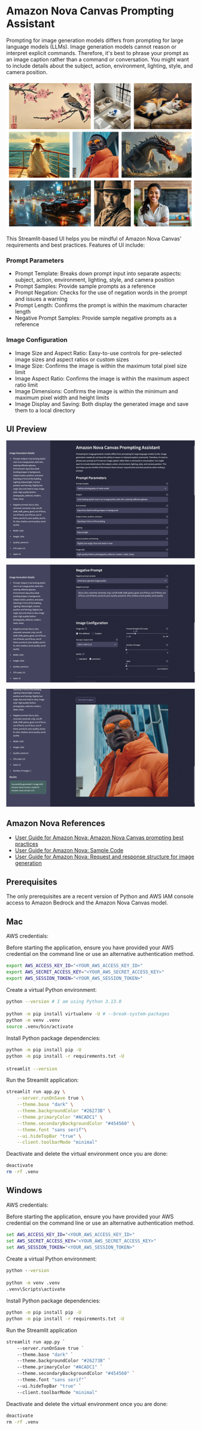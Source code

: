# Amazon Nova Canvas Prompting Assistant

Prompting for image generation models differs from prompting for large language models (LLMs).
Image generation models cannot reason or interpret explicit commands.
Therefore, it's best to phrase your prompt as an image caption rather than a command or conversation.
You might want to include details about the subject, action, environment, lighting, style, and camera position.

![Image Examples](./ui_preview/canvas_examples.png)

This Streamlit-based UI helps you be mindful of Amazon Nova Canvas' requirements and best practices. Features of UI include:

### Prompt Parameters

- Prompt Template: Breaks down prompt input into separate aspects: subject, action, environment, lighting, style, and camera position
- Prompt Samples: Provide sample prompts as a reference
- Prompt Negation: Checks for the use of negation words in the prompt and issues a warning
- Prompt Length: Confirms the prompt is within the maximum character length
- Negative Prompt Samples: Provide sample negative prompts as a reference

### Image Configuration

- Image Size and Aspect Ratio: Easy-to-use controls for pre-selected image sizes and aspect ratios or custom sizes
- Image Size: Confirms the image is within the maximum total pixel size limit
- Image Aspect Ratio: Confirms the image is within the maximum aspect ratio limit
- Image Dimensions: Confirms the image is within the minimum and maximum pixel width and height limits
- Image Display and Saving: Both display the generated image and save them to a local directory

## UI Preview

![UI Preview](./ui_preview/canvas_ui_01.png)

![UI Preview](./ui_preview/canvas_ui_02.png)

![UI Preview](./ui_preview/canvas_ui_03.png)

## Amazon Nova References

- [User Guide for Amazon Nova: Amazon Nova Canvas prompting best practices](https://docs.aws.amazon.com/nova/latest/userguide/prompting-image-generation.html)
- [User Guide for Amazon Nova: Sample Code](https://docs.aws.amazon.com/nova/latest/userguide/image-gen-code-examples.html)
- [User Guide for Amazon Nova: Request and response structure for image generation](https://docs.aws.amazon.com/nova/latest/userguide/image-gen-req-resp-structure.html)

## Prerequisites

The only prerequisites are a recent version of Python and AWS IAM console access to Amazon Bedrock and the Amazon Nova Canvas model.

## Mac

AWS credentials:

Before starting the application, ensure you have provided your AWS credential on the command line or use an alternative authentication method.

```sh
export AWS_ACCESS_KEY_ID="<YOUR_AWS_ACCESS_KEY_ID>"
export AWS_SECRET_ACCESS_KEY="<YOUR_AWS_SECRET_ACCESS_KEY>"
export AWS_SESSION_TOKEN="<YOUR_AWS_SESSION_TOKEN>"
```

Create a virtual Python environment:

```sh
python --version # I am using Python 3.13.0

python -m pip install virtualenv -U # --break-system-packages
python -m venv .venv
source .venv/bin/activate
```

Install Python package dependencies:

```sh
python -m pip install pip -U
python -m pip install -r requirements.txt -U

streamlit --version
```

Run the Streamlit application:

```sh
streamlit run app.py \
    --server.runOnSave true \
    --theme.base "dark" \
    --theme.backgroundColor "#26273B" \
    --theme.primaryColor "#ACADC1" \
    --theme.secondaryBackgroundColor "#454560" \
    --theme.font "sans serif"\
    --ui.hideTopBar "true" \
    --client.toolbarMode "minimal"
```

Deactivate and delete the virtual environment once you are done:

```sh
deactivate
rm -rf .venv
```

## Windows

AWS credentials:

Before starting the application, ensure you have provided your AWS credential on the command line or use an alternative authentication method.

```bat
set AWS_ACCESS_KEY_ID="<YOUR_AWS_ACCESS_KEY_ID>"
set AWS_SECRET_ACCESS_KEY="<YOUR_AWS_SECRET_ACCESS_KEY>"
set AWS_SESSION_TOKEN="<YOUR_AWS_SESSION_TOKEN>"
```

Create a virtual Python environment:

```bat
python --version

python -m venv .venv
.venv\Scripts\activate
```

Install Python package dependencies:

```bat
python -m pip install pip -U
python -m pip install -r requirements.txt -U
```

Run the Streamlit application

```bat
streamlit run app.py `
    --server.runOnSave true `
    --theme.base "dark" `
    --theme.backgroundColor "#26273B" `
    --theme.primaryColor "#ACADC1" `
    --theme.secondaryBackgroundColor "#454560" `
    --theme.font "sans serif"`
    --ui.hideTopBar "true" `
    --client.toolbarMode "minimal"
```

Deactivate and delete the virtual environment once you are done:

```bat
deactivate
rm -rf .venv
```
